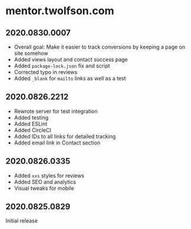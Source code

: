 # mentor.twolfson.com
## 2020.0830.0007
- Overall goal: Make it easier to track conversions by keeping a page on site somehow
- Added views layout and contact success page
- Added `package-lock.json` fix and script
- Corrected typo in reviews
- Added `_blank` for `mailto` links as well as a test

## 2020.0826.2212
- Rewrote server for test integration
- Added testing
- Added ESLint
- Added CircleCI
- Added IDs to all links for detailed tracking
- Added email link in Contact section

## 2020.0826.0335
- Added `xxs` styles for reviews
- Added SEO and analytics
- Visual tweaks for mobile

## 2020.0825.0829
Initial release
